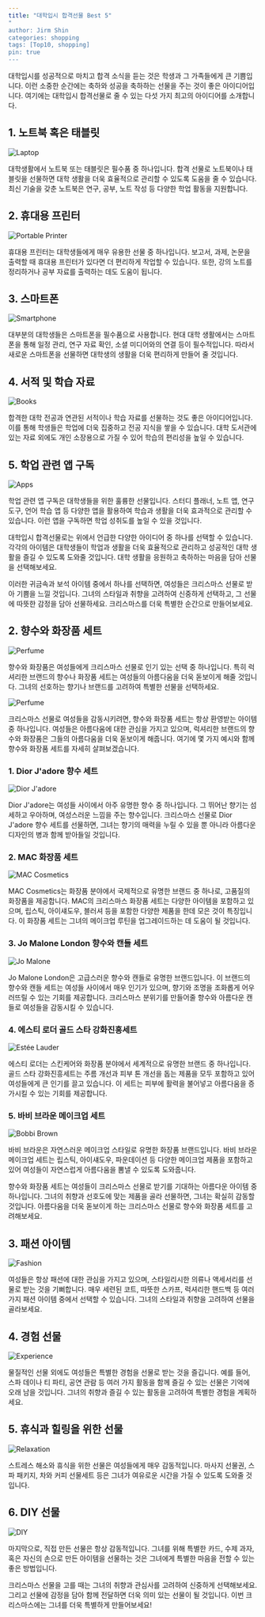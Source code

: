 ```yaml
---
title: "대학입시 합격선물 Best 5"
"
author: Jirm Shin
categories: shopping
tags: [Top10, shopping]
pin: true
---
```


대학입시를 성공적으로 마치고 합격 소식을 듣는 것은 학생과 그 가족들에게 큰 기쁨입니다. 이런 소중한 순간에는 축하와 성공을 축하하는 선물을 주는 것이 좋은 아이디어입니다. 여기에는 대학입시 합격선물로 줄 수 있는 다섯 가지 최고의 아이디어를 소개합니다.

## 1. **노트북 혹은 태블릿**

![Laptop](https://source.unsplash.com/1600x900/?laptop)

대학생활에서 노트북 또는 태블릿은 필수품 중 하나입니다. 합격 선물로 노트북이나 태블릿을 선물하면 대학 생활을 더욱 효율적으로 관리할 수 있도록 도움을 줄 수 있습니다. 최신 기술을 갖춘 노트북은 연구, 공부, 노트 작성 등 다양한 학업 활동을 지원합니다.

## 2. **휴대용 프린터**

![Portable Printer](https://source.unsplash.com/1600x900/?portable-printer)

휴대용 프린터는 대학생들에게 매우 유용한 선물 중 하나입니다. 보고서, 과제, 논문을 출력할 때 휴대용 프린터가 있다면 더 편리하게 작업할 수 있습니다. 또한, 강의 노트를 정리하거나 공부 자료를 출력하는 데도 도움이 됩니다.

## 3. **스마트폰**

![Smartphone](https://source.unsplash.com/1600x900/?smartphone)

대부분의 대학생들은 스마트폰을 필수품으로 사용합니다. 현대 대학 생활에서는 스마트폰을 통해 일정 관리, 연구 자료 확인, 소셜 미디어와의 연결 등이 필수적입니다. 따라서 새로운 스마트폰을 선물하면 대학생의 생활을 더욱 편리하게 만들어 줄 것입니다.

## 4. **서적 및 학습 자료**

![Books](https://source.unsplash.com/1600x900/?books)

합격한 대학 전공과 연관된 서적이나 학습 자료를 선물하는 것도 좋은 아이디어입니다. 이를 통해 학생들은 학업에 더욱 집중하고 전공 지식을 쌓을 수 있습니다. 대학 도서관에 있는 자료 외에도 개인 소장용으로 가질 수 있어 학습의 편리성을 높일 수 있습니다.

## 5. **학업 관련 앱 구독**

![Apps](https://source.unsplash.com/1600x900/?apps)

학업 관련 앱 구독은 대학생들을 위한 훌륭한 선물입니다. 스터디 플래너, 노트 앱, 연구 도구, 언어 학습 앱 등 다양한 앱을 활용하여 학습과 생활을 더욱 효과적으로 관리할 수 있습니다. 이런 앱을 구독하면 학업 성취도를 높일 수 있을 것입니다.

대학입시 합격선물로는 위에서 언급한 다양한 아이디어 중 하나를 선택할 수 있습니다. 각각의 아이템은 대학생들이 학업과 생활을 더욱 효율적으로 관리하고 성공적인 대학 생활을 즐길 수 있도록 도와줄 것입니다. 대학 생활을 응원하고 축하하는 마음을 담아 선물을 선택해보세요.

이러한 귀금속과 보석 아이템 중에서 하나를 선택하면, 여성들은 크리스마스 선물로 받아 기쁨을 느낄 것입니다. 그녀의 스타일과 취향을 고려하여 신중하게 선택하고, 그 선물에 따뜻한 감정을 담아 선물하세요. 크리스마스를 더욱 특별한 순간으로 만들어보세요.

## 2. **향수와 화장품 세트**

![Perfume](https://source.unsplash.com/1600x900/?perfume)

향수와 화장품은 여성들에게 크리스마스 선물로 인기 있는 선택 중 하나입니다. 특히 럭셔리한 브랜드의 향수나 화장품 세트는 여성들의 아름다움을 더욱 돋보이게 해줄 것입니다. 그녀의 선호하는 향기나 브랜드를 고려하여 특별한 선물을 선택하세요.


![Perfume](https://source.unsplash.com/1600x900/?perfume)

크리스마스 선물로 여성들을 감동시키려면, 향수와 화장품 세트는 항상 환영받는 아이템 중 하나입니다. 여성들은 아름다움에 대한 관심을 가지고 있으며, 럭셔리한 브랜드의 향수와 화장품은 그들의 아름다움을 더욱 돋보이게 해줍니다. 여기에 몇 가지 예시와 함께 향수와 화장품 세트를 자세히 살펴보겠습니다.

### 1. **Dior J'adore 향수 세트**

![Dior J'adore](https://source.unsplash.com/1600x900/?dior-jadore)

Dior J'adore는 여성들 사이에서 아주 유명한 향수 중 하나입니다. 그 뛰어난 향기는 섬세하고 우아하며, 여성스러운 느낌을 주는 향수입니다. 크리스마스 선물로 Dior J'adore 향수 세트를 선물하면, 그녀는 향기의 매력을 누릴 수 있을 뿐 아니라 아름다운 디자인의 병과 함께 받아들일 것입니다.

### 2. **MAC 화장품 세트**

![MAC Cosmetics](https://source.unsplash.com/1600x900/?mac-cosmetics)

MAC Cosmetics는 화장품 분야에서 국제적으로 유명한 브랜드 중 하나로, 고품질의 화장품을 제공합니다. MAC의 크리스마스 화장품 세트는 다양한 아이템을 포함하고 있으며, 립스틱, 아이섀도우, 블러셔 등을 포함한 다양한 제품을 한데 모은 것이 특징입니다. 이 화장품 세트는 그녀의 메이크업 루틴을 업그레이드하는 데 도움이 될 것입니다.

### 3. **Jo Malone London 향수와 캔들 세트**

![Jo Malone](https://source.unsplash.com/1600x900/?jo-malone)

Jo Malone London은 고급스러운 향수와 캔들로 유명한 브랜드입니다. 이 브랜드의 향수와 캔들 세트는 여성들 사이에서 매우 인기가 있으며, 향기와 조명을 조화롭게 어우러뜨릴 수 있는 기회를 제공합니다. 크리스마스 분위기를 만들어줄 향수와 아름다운 캔들로 여성들을 감동시킬 수 있습니다.

### 4. **에스티 로더 골드 스타 강화진흥세트**

![Estée Lauder](https://source.unsplash.com/1600x900/?estee-lauder)

에스티 로더는 스킨케어와 화장품 분야에서 세계적으로 유명한 브랜드 중 하나입니다. 골드 스타 강화진흥세트는 주름 개선과 피부 톤 개선을 돕는 제품을 모두 포함하고 있어 여성들에게 큰 인기를 끌고 있습니다. 이 세트는 피부에 활력을 불어넣고 아름다움을 증가시킬 수 있는 기회를 제공합니다.

### 5. **바비 브라운 메이크업 세트**

![Bobbi Brown](https://source.unsplash.com/1600x900/?bobbi-brown)

바비 브라운은 자연스러운 메이크업 스타일로 유명한 화장품 브랜드입니다. 바비 브라운 메이크업 세트는 립스틱, 아이섀도우, 파운데이션 등 다양한 메이크업 제품을 포함하고 있어 여성들이 자연스럽게 아름다움을 뽐낼 수 있도록 도와줍니다. 

향수와 화장품 세트는 여성들이 크리스마스 선물로 받기를 기대하는 아름다운 아이템 중 하나입니다. 그녀의 취향과 선호도에 맞는 제품을 골라 선물하면, 그녀는 확실히 감동할 것입니다. 아름다움을 더욱 돋보이게 하는 크리스마스 선물로 향수와 화장품 세트를 고려해보세요.

## 3. **패션 아이템**

![Fashion](https://source.unsplash.com/1600x900/?fashion)

여성들은 항상 패션에 대한 관심을 가지고 있으며, 스타일리시한 의류나 액세서리를 선물로 받는 것을 기뻐합니다. 매우 세련된 코트, 따뜻한 스카프, 럭셔리한 핸드백 등 여러 가지 패션 아이템 중에서 선택할 수 있습니다. 그녀의 스타일과 취향을 고려하여 선물을 골라보세요.

## 4. **경험 선물**

![Experience](https://source.unsplash.com/1600x900/?experience)

물질적인 선물 외에도 여성들은 특별한 경험을 선물로 받는 것을 즐깁니다. 예를 들어, 스파 데이나 티 파티, 공연 관람 등 여러 가지 활동을 함께 즐길 수 있는 선물은 기억에 오래 남을 것입니다. 그녀의 취향과 즐길 수 있는 활동을 고려하여 특별한 경험을 계획하세요.

## 5. **휴식과 힐링을 위한 선물**

![Relaxation](https://source.unsplash.com/1600x900/?relaxation)

스트레스 해소와 휴식을 위한 선물은 여성들에게 매우 감동적입니다. 마사지 선물권, 스파 패키지, 차와 커피 선물세트 등은 그녀가 여유로운 시간을 가질 수 있도록 도와줄 것입니다.

## 6. **DIY 선물**

![DIY](https://source.unsplash.com/1600x900/?diy)

마지막으로, 직접 만든 선물은 항상 감동적입니다. 그녀를 위해 특별한 카드, 수제 과자, 혹은 자신의 손으로 만든 아이템을 선물하는 것은 그녀에게 특별한 마음을 전할 수 있는 좋은 방법입니다.

크리스마스 선물을 고를 때는 그녀의 취향과 관심사를 고려하여 신중하게 선택해보세요. 그리고 선물에 감정을 담아 함께 전달하면 더욱 의미 있는 선물이 될 것입니다. 이번 크리스마스에는 그녀를 더욱 특별하게 만들어보세요!